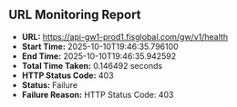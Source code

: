 ## URL Monitoring Report

- **URL:** https://api-gw1-prod1.fisglobal.com/gw/v1/health
- **Start Time:** 2025-10-10T19:46:35.796100
- **End Time:** 2025-10-10T19:46:35.942592
- **Total Time Taken:** 0.146492 seconds
- **HTTP Status Code:** 403
- **Status:** Failure
- **Failure Reason:** HTTP Status Code: 403
